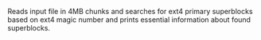 Reads input file in 4MB chunks and searches for ext4 primary superblocks based on ext4 magic number and prints essential information about found superblocks.